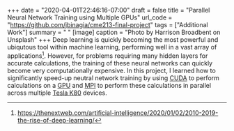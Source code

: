 +++
date = "2020-04-01T22:46:16-07:00"
draft = false
title = "Parallel Neural Network Training using Multiple GPUs"
url_code = "https://github.com/jbinagia/cme213-final-project"
tags = ["Additional Work"]
summary = " "
[image]
  caption = "Photo by Harrison Broadbent on Unsplash"
+++
Deep learning is quickly becoming the most powerful and ubiqutous tool within machine learning, performing well in a vast array of applications[^1]. However, for problems requiring many hidden layers for accurate calculations, the training of these neural networks can quickly become very computationally expensive. In this project, I learned how to significantly speed-up neutral network training by using [CUDA](https://en.wikipedia.org/wiki/CUDA?oldformat=true) to perform calculations on a [GPU](https://en.wikipedia.org/wiki/Graphics_processing_unit?oldformat=true) and [MPI](https://en.wikipedia.org/wiki/Message_Passing_Interface?oldformat=true) to perform these calculations in parallel across multiple [Tesla K80](https://en.wikipedia.org/wiki/Nvidia_Tesla?oldformat=true) devices.

[^1]: https://thenextweb.com/artificial-intelligence/2020/01/02/2010-2019-the-rise-of-deep-learning/

